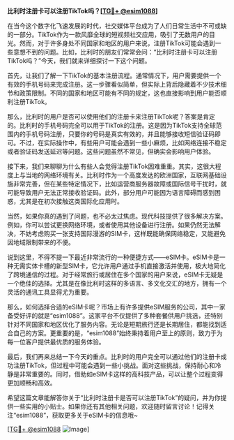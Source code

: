 **比利时注册卡可以注册TikTok吗？[[TG💪+ @esim1088](https://t.me/s/esim1088)]**

在当今这个数字化飞速发展的时代，社交媒体平台成为了人们日常生活中不可或缺的一部分。TikTok作为一款风靡全球的短视频社交应用，吸引了无数用户的目光。然而，对于许多身处不同国家和地区的用户来说，注册TikTok可能会遇到一些意想不到的问题。比如，比利时的朋友们常常会问：“比利时注册卡可以注册TikTok吗？”今天，我们就来详细探讨一下这个问题。

首先，让我们了解一下TikTok的基本注册流程。通常情况下，用户需要提供一个有效的手机号码来完成注册。这一步骤看似简单，但实际上背后隐藏着不少技术细节和政策限制。不同的国家和地区可能有不同的规定，这也直接影响到用户能否顺利注册TikTok。

那么，比利时的用户是否可以使用他们的注册卡来注册TikTok呢？答案是肯定的。比利时的手机号码完全可以用于TikTok的注册。这是因为TikTok支持全球范围内的手机号码注册，只要你的号码是真实有效的，并且能够接收短信验证码即可。不过，在实际操作中，有些用户可能会遇到一些小麻烦，比如网络连接不稳定或者验证码发送延迟等问题。这些问题虽然不常见，但确实会影响用户体验。

接下来，我们来聊聊为什么有些人会觉得注册TikTok困难重重。其实，这很大程度上与当地的网络环境有关。比利时作为一个高度发达的欧洲国家，互联网基础设施非常完善，但在某些特定情况下，比如运营商服务器故障或国际信号干扰时，就可能导致用户无法正常接收验证码。此外，部分用户可能因为语言障碍而感到困惑，尤其是在初次接触这类国际化应用时。

当然，如果你真的遇到了问题，也不必太过焦虑。现代科技提供了很多解决方案。例如，你可以尝试更换网络环境，或者使用其他设备进行注册。如果仍然无法解决，不妨考虑购买一张支持国际漫游的SIM卡，这样既能确保网络稳定，又能避免因地域限制带来的不便。

说到这里，不得不提一下最近非常流行的一种便捷方式——eSIM卡。eSIM卡是一种无需实体卡槽的新型SIM卡，它允许用户通过手机直接激活并使用，极大地简化了跨境通信的过程。对于经常旅行或居住在多个国家的用户来说，eSIM卡无疑是一个绝佳的选择。尤其是在像比利时这样的多语言、多文化交汇的地方，拥有一个灵活的通讯工具显得尤为重要。

那么，如何选择合适的eSIM卡呢？市场上有许多提供eSIM服务的公司，其中一家备受好评的就是“esim1088”。这家平台不仅提供了多种套餐供用户挑选，还特别针对不同国家和地区优化了服务内容。无论是短期旅行还是长期居住，都能找到适合自己的方案。更重要的是，“esim1088”始终秉持着用户至上的原则，致力于为每一位客户提供最优质的服务体验。

最后，我们再来总结一下今天的重点。比利时的用户完全可以通过他们的注册卡成功注册TikTok，但过程中可能会遇到一些小挑战。面对这些挑战，保持耐心和冷静是非常重要的。同时，借助如eSIM卡这样的高科技产品，可以让整个过程变得更加顺畅和高效。

希望这篇文章能解答你关于“比利时注册卡是否可以注册TikTok”的疑问，并为你提供一些实用的小贴士。如果你还有其他相关问题，欢迎随时留言讨论！记得关注“esim1088”，获取更多关于eSIM卡的信息哦~

[[TG💪+ @esim1088](https://t.me/s/esim1088) ![Image](https://i.postimg.cc/4NQfJmqS/Snipaste-2025-05-13-00-14-12.png)]
